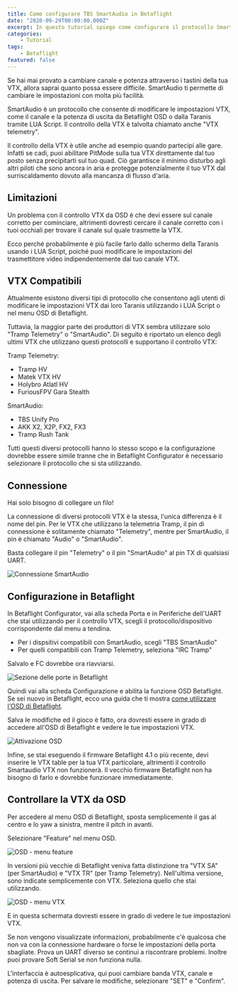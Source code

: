 ```yaml
---
title: Come configurare TBS SmartAudio in Betaflight
date: "2020-09-29T00:00:00.000Z"
excerpt: In questo tutorial spiego come configurare il protocollo SmartAudio sulle VTX compatibili per poterle controllare attraverso l'OSD di Betaflight. Inoltre descrivo anche il corretto collegamento tra la VTX e il flight controller per avere lo SmartAudio funzionante.
categories:
    - Tutorial
tags: 
    - Betaflight
featured: false
---
```

Se hai mai provato a cambiare canale e potenza attraverso i tastini della tua VTX, allora saprai quanto possa essere difficile. SmartAudio ti permette di cambiare le impostazioni con molta più facilità.

SmartAudio è un protocollo che consente di modificare le impostazioni VTX, come il canale e la potenza di uscita da Betaflight OSD o dalla Taranis tramite LUA Script. Il controllo della VTX è talvolta chiamato anche "VTX telemetry".

Il controllo della VTX è utile anche ad esempio quando partecipi alle gare. Infatti se cadi, puoi abilitare PitMode sulla tua VTX direttamente dal tuo posto senza precipitarti sul tuo quad. Ciò garantisce il minimo disturbo agli altri piloti che sono ancora in aria e protegge potenzialmente il tuo VTX dal surriscaldamento dovuto alla mancanza di flusso d'aria.

## Limitazioni
Un problema con il controllo VTX da OSD è che devi essere sul canale corretto per cominciare, altrimenti dovresti cercare il canale corretto con i tuoi occhiali per trovare il canale sul quale trasmette la VTX.

Ecco perché probabilmente è più facile farlo dallo schermo della Taranis usando i LUA Script, poiché puoi modificare le impostazioni del trasmettitore video indipendentemente dal tuo canale VTX.

## VTX Compatibili
Attualmente esistono diversi tipi di protocollo che consentono agli utenti di modificare le impostazioni VTX dai loro Taranis utilizzando i LUA Script o nel menu OSD di Betaflight.

Tuttavia, la maggior parte dei produttori di VTX sembra utilizzare solo "Tramp Telemetry" o "SmartAudio". Di seguito è riportato un elenco degli ultimi VTX che utilizzano questi protocolli e supportano il controllo VTX:

Tramp Telemetry:
- Tramp HV
- Matek VTX HV
- Holybro Atlatl HV
- FuriousFPV Gara Stealth

SmartAudio:
- TBS Unify Pro
- AKK X2, X2P, FX2, FX3
- Tramp Rush Tank

Tutti questi diversi protocolli hanno lo stesso scopo e la configurazione dovrebbe essere simile tranne che in Betaflight Configurator è necessario selezionare il protocollo che si sta utilizzando.

## Connessione 
Hai solo bisogno di collegare un filo!

La connessione di diversi protocolli VTX è la stessa, l'unica differenza è il nome del pin. Per le VTX che utilizzano la telemetria Tramp, il pin di connessione è solitamente chiamato "Telemetry", mentre per SmartAudio, il pin è chiamato "Audio" o "SmartAudio". 

Basta collegare il pin "Telemetry" o il pin "SmartAudio" al pin TX di qualsiasi UART.

![Connessione SmartAudio](./smartaudio_connessione.png)

## Configurazione in Betaflight 
In Betaflight Configurator, vai alla scheda Porta e in Periferiche dell'UART che stai utilizzando per il controllo VTX, scegli il protocollo/dispositivo corrispondente dal menu a tendina.

- Per i dispsitivi compatibili con SmartAudio, scegli "TBS SmartAudio"
- Per quelli compatibili con Tramp Telemetry, seleziona "IRC Tramp"

Salvalo e FC dovrebbe ora riavviarsi.

![Sezione delle porte in Betaflight](./porte.png)

Quindi vai alla scheda Configurazione e abilita la funzione OSD Betaflight. Se sei nuovo in Betaflight, ecco una guida che ti mostra [come utilizzare l'OSD di Betaflight](https://lucafpv.com/configurare-osd-betaflight/).

Salva le modifiche ed il gioco è fatto, ora dovresti essere in grado di accedere all'OSD di Betaflight e vedere le tue impostazioni VTX.

![Attivazione OSD](./osd_attivo.png)

Infine, se stai eseguendo il firmware Betaflight 4.1 o più recente, devi inserire le VTX table per la tua VTX particolare, altrimenti il controllo Smartaudio VTX non funzionerà. Il vecchio firmware Betaflight non ha bisogno di farlo e dovrebbe funzionare immediatamente.

## Controllare la VTX da OSD

Per accedere al menu OSD di Betaflight, sposta semplicemente il gas al centro e lo yaw a sinistra, mentre il pitch in avanti.

Selezionare "Feature" nel menu OSD.

![OSD - menu feature](./osd_feature.png)

In versioni più vecchie di Betaflight veniva fatta distinzione tra "VTX SA" (per SmartAudio) e "VTX TR" (per Tramp Telemetry). Nell'ultima versione, sono indicate semplicemente con VTX. Seleziona quello che stai utilizzando.

![OSD - menu VTX](./osd_vtx.png)

E in questa schermata dovresti essere in grado di vedere le tue impostazioni VTX.

Se non vengono visualizzate informazioni, probabilmente c'è qualcosa che non va con la connessione hardware o forse le impostazioni della porta sbagliate. Prova un UART diverso se continui a riscontrare problemi. Inoltre puoi provare Soft Serial se non funziona nulla.

L'interfaccia è autoesplicativa, qui puoi cambiare banda VTX, canale e potenza di uscita. Per salvare le modifiche, selezionare "SET" e "Confirm".
